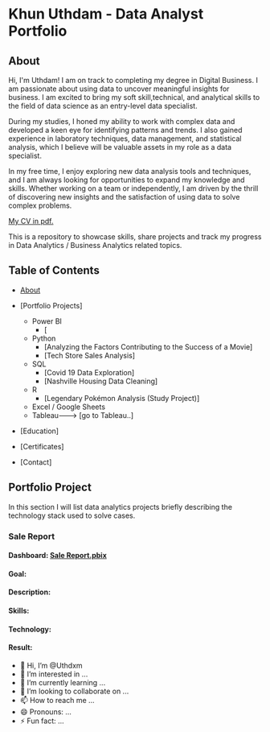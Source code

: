 # Khun Uthdam - Data Analyst Portfolio

## About

Hi, I'm Uthdam! I am on track to completing my degree in Digital Business. I am passionate about using data to uncover meaningful insights for business. I am excited to bring my soft skill,technical, and analytical skills to the field of data science as an entry-level data specialist.

During my studies, I honed my ability to work with complex data and developed a keen eye for identifying patterns and trends. I also gained experience in laboratory techniques, data management, and statistical analysis, which I believe will be valuable assets in my role as a data specialist.

In my free time, I enjoy exploring new data analysis tools and techniques, and I am always looking for opportunities to expand my knowledge and skills. Whether working on a team or independently, I am driven by the thrill of discovering new insights and the satisfaction of using data to solve complex problems.

[My CV in pdf.](https://github.com/Uthdxm/uthdam-khun-portfolio/blob/main/uthdam-khun-cv.pdf)


This is a repository to showcase skills, share projects and track my progress in Data Analytics / Business Analytics related topics.

## Table of Contents
- [About](https://github.com/Uthdxm/uthdam-khun-portfolio/blob/main/README.md#About)
- [Portfolio Projects]
  - Power BI
    - [
  - Python
    - [Analyzing the Factors Contributing to the Success of a Movie]
    - [Tech Store Sales Analysis]
  - SQL
    - [Covid 19 Data Exploration]
    - [Nashville Housing Data Cleaning]
  - R
    - [Legendary Pokémon Analysis (Study Project)]
  - Excel / Google Sheets
  - Tableau---> [go to Tableau..]

  


- [Education] 
- [Certificates]
- [Contact]

## Portfolio Project
In this section I will list data analytics projects briefly describing the technology stack used to solve cases.
### Sale Report
#### Dashboard: [Sale Report.pbix]()

#### Goal:

#### Description:

#### Skills:

#### Technology:

#### Result:

- 👋 Hi, I’m @Uthdxm
- 👀 I’m interested in ...
- 🌱 I’m currently learning ...
- 💞️ I’m looking to collaborate on ...
- 📫 How to reach me ...
- 😄 Pronouns: ...
- ⚡ Fun fact: ...

<!---
Uthdxm/Uthdxm is a ✨ special ✨ repository because its `README.md` (this file) appears on your GitHub profile.
You can click the Preview link to take a look at your changes.
--->
